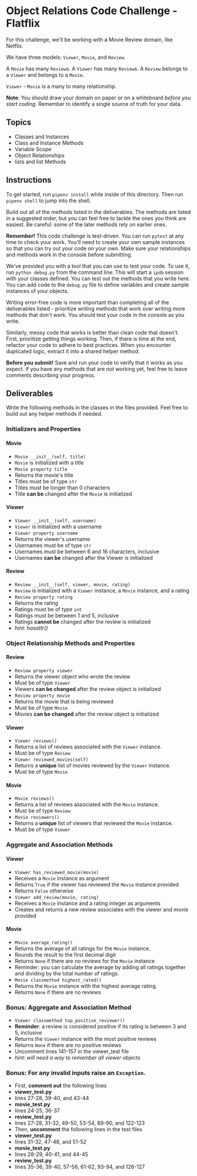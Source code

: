# Object Relations Code Challenge - Flatflix

For this challenge, we'll be working with a Movie Review domain, like Netflix.

We have three models: `Viewer`, `Movie`, and `Review`.

A `Movie` has many `Review`s. A `Viewer` has many `Review`s. A `Review` belongs
to a `Viewer` and belongs to a `Movie`.

`Viewer` - `Movie` is a many to many relationship.

**Note**: You should draw your domain on paper or on a whiteboard _before you
start coding_. Remember to identify a single source of truth for your data.

## Topics

- Classes and Instances
- Class and Instance Methods
- Variable Scope
- Object Relationships
- lists and list Methods

## Instructions

To get started, run `pipenv install` while inside of this directory. Then run
`pipenv shell` to jump into the shell.

Build out all of the methods listed in the deliverables. The methods are listed
in a suggested order, but you can feel free to tackle the ones you think are
easiest. Be careful: some of the later methods rely on earlier ones.

**Remember!** This code challenge is test-driven. You can run `pytest` at any
time to check your work. You'll need to create your own sample instances so that
you can try out your code on your own. Make sure your relationships and methods
work in the console before submitting.

We've provided you with a tool that you can use to test your code. To use it,
run `python debug.py` from the command line. This will start a `ipdb` session
with your classes defined. You can test out the methods that you write here. You
can add code to the `debug.py` file to define variables and create sample
instances of your objects.

Writing error-free code is more important than completing all of the
deliverables listed - prioritize writing methods that work over writing more
methods that don't work. You should test your code in the console as you write.

Similarly, messy code that works is better than clean code that doesn't. First,
prioritize getting things working. Then, if there is time at the end, refactor
your code to adhere to best practices. When you encounter duplicated logic,
extract it into a shared helper method.

**Before you submit!** Save and run your code to verify that it works as you
expect. If you have any methods that are not working yet, feel free to leave
comments describing your progress.

## Deliverables

Write the following methods in the classes in the files provided. Feel free to
build out any helper methods if needed.

### Initializers and Properties

#### Movie

- `Movie __init__(self, title)`
- `Movie` is initialized with a title
- `Movie property title`
- Returns the movie's title
- Titles must be of type `str`
- Titles must be longer than 0 characters
- Title **can be** changed after the `Movie` is initialized

#### Viewer

- `Viewer __init__(self, username)`
- `Viewer` is initialized with a username
- `Viewer property username`
- Returns the viewer's username
- Usernames must be of type `str`
- Usernames must be between 6 and 16 characters, inclusive
- Usernames **can be** changed after the Viewer is initialized

#### Review

- `Review __init__(self, viewer, movie, rating)`
- `Review` is initialized with a `Viewer` instance, a `Movie` instance, and a
  rating
- `Review property rating`
- Returns the rating
- Ratings must be of type `int`
- Ratings must be between 1 and 5, inclusive
- Ratings **cannot be** changed after the review is initialized
- _hint: hasattr()_

### Object Relationship Methods and Properties

#### Review

- `Review property viewer`
- Returns the viewer object who wrote the review
- Must be of type `Viewer`
- Viewers **can be changed** after the review object is initialized
- `Review property movie`
- Returns the movie that is being reviewed
- Must be of type `Movie`
- Movies **can be changed** after the review object is initialized

#### Viewer

- `Viewer reviews()`
- Returns a list of reviews associated with the `Viewer` instance.
- Must be of type `Review`
- `Viewer reviewed_movies(self)`
- Returns a **unique** list of movies reviewed by the `Viewer` instance.
- Must be of type `Movie`

#### Movie

- `Movie reviews()`
- Returns a list of reviews associated with the `Movie` instance.
- Must be of type `Review`
- `Movie reviewers()`
- Returns a **unique** list of viewers that reviewed the `Movie` instance.
- Must be of type `Viewer`

### Aggregate and Association Methods

#### Viewer

- `Viewer has_reviewed_movie(movie)`
- Receives a `Movie` instance as argument
- Returns `True` if the viewer has reviewed the `Movie` instance provided
- Returns `False` otherwise
- `Viewer add_review(movie, rating)`
- Receives a `Movie` instance and a rating integer as arguments
- Creates and returns a new review associates with the viewer and movie provided

#### Movie

- `Movie average_rating()`
- Returns the average of all ratings for the `Movie` instance.
- Rounds the result to the first decimal digit
- Returns `None` if there are no reviews for the `Movie` instance
- Reminder: you can calculate the average by adding all ratings together and
  dividing by the total number of ratings.
- `Movie classmethod highest_rated()`
- Returns the `Movie` instance with the highest average rating.
- Returns `None` if there are no reviews

### Bonus: Aggregate and Association Method

- `Viewer classmethod top_positive_reviewer()`
- **Reminder**: a review is considered positive if its rating is between 3 and
  5, inclusive
- Returns the `Viewer` instance with the most positive reviews
- Returns `None` if there are no positive reviews
- Uncomment lines 141-157 in the viewer_test file
- _hint: will need a way to remember all viewer objects_

### Bonus: For any invalid inputs raise an `Exception`.

- First, **comment out** the following lines
- **viewer_test.py**
- lines 27-28, 39-40, and 43-44
- **movie_test.py**
- lines 24-25, 36-37
- **review_test.py**
- lines 27-28, 31-32, 49-50, 53-54, 89-90, and 122-123
- Then, **uncomment** the following lines in the test files
- **viewer_test.py**
- lines 31-32, 47-48, and 51-52
- **movie_test.py**
- lines 28-29, 40-41, and 44-45
- **review_test.py**
- lines 35-36, 39-40, 57-58, 61-62, 93-94, and 126-127
